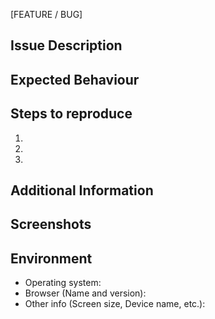 <!-- Specify if the issue is a feature or a bug. remove BUG below if this is a feature and vice-versa. -->
[FEATURE / BUG]

## Issue Description
<!-- Describe the issue precisely. What problem did you encounter ? Which section could be improved ? -->


## Expected Behaviour
<!-- Describe here, what did you expect from the target section ? -->


## Steps to reproduce
<!-- Write detailed steps for reproducing the error -->
1.
2.
3.


## Additional Information
<!-- Any other information needed to understand the issue. This could be links, references, or other issues/pull requests -->


## Screenshots
<!-- Attach screenshots or images if relevant, or delete this section -->


## Environment
- Operating system:
- Browser (Name and version):
- Other info (Screen size, Device name, etc.):